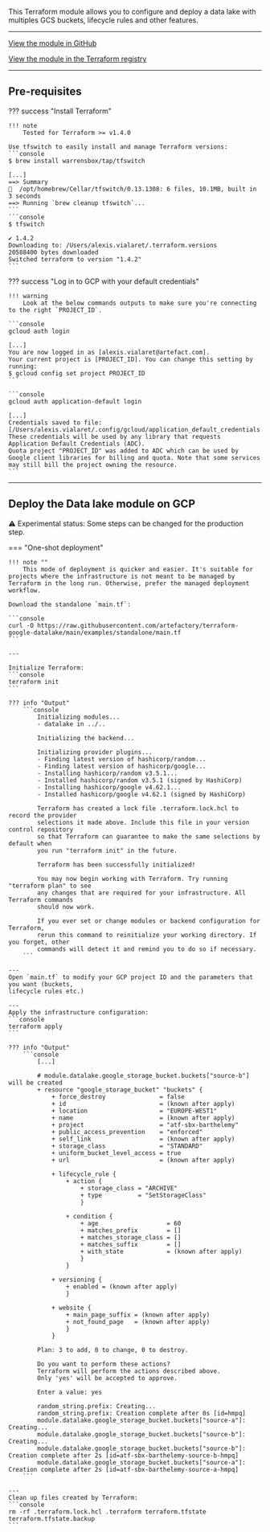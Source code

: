 This Terraform module allows you to configure and deploy a data lake with multiples GCS 
buckets, lifecycle rules and other features.

---

[View the module in GitHub](https://github.com/artefactory/terraform-google-datalake)

[View the module in the Terraform registry](https://registry.terraform.io/modules/artefactory/datalake/google/latest)

---

## Pre-requisites

??? success "Install Terraform"

    !!! note
        Tested for Terraform >= v1.4.0

    Use tfswitch to easily install and manage Terraform versions:
    ```console
    $ brew install warrensbox/tap/tfswitch
    
    [...]
    ==> Summary
    🍺  /opt/homebrew/Cellar/tfswitch/0.13.1308: 6 files, 10.1MB, built in 3 seconds
    ==> Running `brew cleanup tfswitch`...
    ```
    ```console
    $ tfswitch
    
    ✔ 1.4.2
    Downloading to: /Users/alexis.vialaret/.terraform.versions
    20588400 bytes downloaded
    Switched terraform to version "1.4.2" 
    ```
  

??? success "Log in to GCP with your default credentials"

    !!! warning 
        Look at the below commands outputs to make sure you're connecting to the right `PROJECT_ID`.
  
    ```console
    gcloud auth login
    
    [...]
    You are now logged in as [alexis.vialaret@artefact.com].
    Your current project is [PROJECT_ID]. You can change this setting by running:
    $ gcloud config set project PROJECT_ID
    ```
    
    ```console
    gcloud auth application-default login

    [...]
    Credentials saved to file: [/Users/alexis.vialaret/.config/gcloud/application_default_credentials.json]
    These credentials will be used by any library that requests Application Default Credentials (ADC).
    Quota project "PROJECT_ID" was added to ADC which can be used by Google client libraries for billing and quota. Note that some services may still bill the project owning the resource.
    ```

---

## Deploy the Data lake module on GCP

⚠️ Experimental status: Some steps can be changed for the production step.

=== "One-shot deployment"

    !!! note ""
        This mode of deployment is quicker and easier. It's suitable for projects where the infrastructure is not meant to be managed by Terraform in the long run. Otherwise, prefer the managed deployment workflow.

    Download the standalone `main.tf`:

    ```console
    curl -O https://raw.githubusercontent.com/artefactory/terraform-google-datalake/main/examples/standalone/main.tf
    ```

    ---

    Initialize Terraform:
    ```console
    terraform init
    ```

    ??? info "Output"
        ```console
            Initializing modules...
            - datalake in ../..

            Initializing the backend...

            Initializing provider plugins...
            - Finding latest version of hashicorp/random...
            - Finding latest version of hashicorp/google...
            - Installing hashicorp/random v3.5.1...
            - Installed hashicorp/random v3.5.1 (signed by HashiCorp)
            - Installing hashicorp/google v4.62.1...
            - Installed hashicorp/google v4.62.1 (signed by HashiCorp)

            Terraform has created a lock file .terraform.lock.hcl to record the provider
            selections it made above. Include this file in your version control repository
            so that Terraform can guarantee to make the same selections by default when
            you run "terraform init" in the future.

            Terraform has been successfully initialized!

            You may now begin working with Terraform. Try running "terraform plan" to see
            any changes that are required for your infrastructure. All Terraform commands
            should now work.

            If you ever set or change modules or backend configuration for Terraform,
            rerun this command to reinitialize your working directory. If you forget, other
            commands will detect it and remind you to do so if necessary.
        ```

    ---
    Open `main.tf` to modify your GCP project ID and the parameters that you want (buckets,
    lifecycle rules etc.)

    ---
    Apply the infrastructure configuration:
    ```console
    terraform apply
    ```

    ??? info "Output"
        ```console
            [...]

            # module.datalake.google_storage_bucket.buckets["source-b"] will be created
            + resource "google_storage_bucket" "buckets" {
                + force_destroy               = false
                + id                          = (known after apply)
                + location                    = "EUROPE-WEST1"
                + name                        = (known after apply)
                + project                     = "atf-sbx-barthelemy"
                + public_access_prevention    = "enforced"
                + self_link                   = (known after apply)
                + storage_class               = "STANDARD"
                + uniform_bucket_level_access = true
                + url                         = (known after apply)

                + lifecycle_rule {
                    + action {
                        + storage_class = "ARCHIVE"
                        + type          = "SetStorageClass"
                        }

                    + condition {
                        + age                   = 60
                        + matches_prefix        = []
                        + matches_storage_class = []
                        + matches_suffix        = []
                        + with_state            = (known after apply)
                        }
                    }

                + versioning {
                    + enabled = (known after apply)
                    }

                + website {
                    + main_page_suffix = (known after apply)
                    + not_found_page   = (known after apply)
                    }
                }

            Plan: 3 to add, 0 to change, 0 to destroy.

            Do you want to perform these actions?
            Terraform will perform the actions described above.
            Only 'yes' will be accepted to approve.

            Enter a value: yes

            random_string.prefix: Creating...
            random_string.prefix: Creation complete after 0s [id=hmpq]
            module.datalake.google_storage_bucket.buckets["source-a"]: Creating...
            module.datalake.google_storage_bucket.buckets["source-b"]: Creating...
            module.datalake.google_storage_bucket.buckets["source-b"]: Creation complete after 2s [id=atf-sbx-barthelemy-source-b-hmpq]
            module.datalake.google_storage_bucket.buckets["source-a"]: Creation complete after 2s [id=atf-sbx-barthelemy-source-a-hmpq]
        ```
    
    ---
    Clean up files created by Terraform:
    ```console
    rm -rf .terraform.lock.hcl .terraform terraform.tfstate terraform.tfstate.backup
    ```
